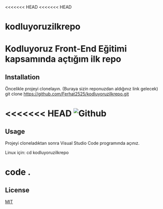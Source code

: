 <<<<<<< HEAD
<<<<<<< HEAD
# kodluyoruzilkrepo
Kodluyoruz Front-End Eğitimi kapsamında açtığım ilk repo
=======
## Installation
Öncelikle projeyi clonelayın. (Buraya sizin reponuzdan aldığınız link gelecek)
git clone https://github.com/Ferhat2525/kodluyoruzilkrepo.git

<<<<<<< HEAD
![Github](img/GitHubProjeEkleme.png)
=======
## Usage
Projeyi cloneladıktan sonra Visual Studio Code programında açınız.

Linux için:
cd kodluyoruzilkrepo

code .
=======
## License
[MIT](https://choosealicense.com/licenses/mit/)

